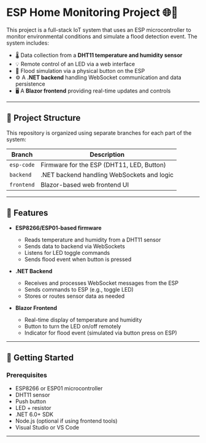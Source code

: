# ESP Home Monitoring Project 🌐📡

This project is a full-stack IoT system that uses an ESP microcontroller to monitor environmental conditions and simulate a flood detection event. The system includes:

- 🌡️ Data collection from a **DHT11 temperature and humidity sensor**
- 💡 Remote control of an LED via a web interface
- 🚨 Flood simulation via a physical button on the ESP
- ⚙️ A **.NET backend** handling WebSocket communication and data persistence
- 🖥️ A **Blazor frontend** providing real-time updates and controls

---

## 🔧 Project Structure

This repository is organized using separate branches for each part of the system:

| Branch        | Description                                |
|---------------|--------------------------------------------|
| `esp-code`    | Firmware for the ESP (DHT11, LED, Button)  |
| `backend`     | .NET backend handling WebSockets and logic |
| `frontend`    | Blazor-based web frontend UI               |

---

## 📡 Features

- **ESP8266/ESP01-based firmware**
  - Reads temperature and humidity from a DHT11 sensor
  - Sends data to backend via WebSockets
  - Listens for LED toggle commands
  - Sends flood event when button is pressed

- **.NET Backend**
  - Receives and processes WebSocket messages from the ESP
  - Sends commands to ESP (e.g., toggle LED)
  - Stores or routes sensor data as needed

- **Blazor Frontend**
  - Real-time display of temperature and humidity
  - Button to turn the LED on/off remotely
  - Indicator for flood event (simulated via button press on ESP)

---

## 🚀 Getting Started

### Prerequisites

- ESP8266 or ESP01 microcontroller
- DHT11 sensor
- Push button
- LED + resistor
- .NET 6.0+ SDK
- Node.js (optional if using frontend tools)
- Visual Studio or VS Code

---
